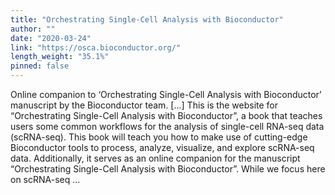 ```yaml
---
title: "Orchestrating Single-Cell Analysis with Bioconductor"
author: ""
date: "2020-03-24"
link: "https://osca.bioconductor.org/"
length_weight: "35.1%"
pinned: false
---
```


Online companion to ‘Orchestrating Single-Cell Analysis with Bioconductor’ manuscript by the Bioconductor team. [...] This is the website for “Orchestrating Single-Cell Analysis with Bioconductor”, a book that teaches users some common workflows for the analysis of single-cell RNA-seq data (scRNA-seq). This book will teach you how to make use of cutting-edge Bioconductor tools to process, analyze, visualize, and explore scRNA-seq data. Additionally, it serves as an online companion for the manuscript “Orchestrating Single-Cell Analysis with Bioconductor”. While we focus here on scRNA-seq ...
